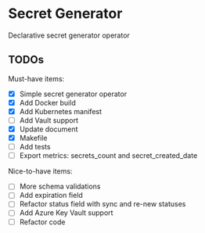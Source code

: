 # Secret Generator

Declarative secret generator operator

## TODOs

Must-have items:
- [x] Simple secret generator operator
- [x] Add Docker build
- [x] Add Kubernetes manifest
- [ ] Add Vault support
- [x] Update document
- [x] Makefile
- [ ] Add tests
- [ ] Export metrics: secrets_count and secret_created_date

Nice-to-have items:
- [ ] More schema validations
- [ ] Add expiration field
- [ ] Refactor status field with sync and re-new statuses
- [ ] Add Azure Key Vault support
- [ ] Refactor code

